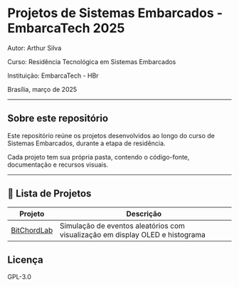# Projetos de Sistemas Embarcados - EmbarcaTech 2025

Autor: Arthur Silva

Curso: Residência Tecnológica em Sistemas Embarcados

Instituição: EmbarcaTech - HBr

Brasília, março de 2025

---

## Sobre este repositório

Este repositório reúne os projetos desenvolvidos ao longo do curso de Sistemas Embarcados, durante a etapa de residência.  

Cada projeto tem sua própria pasta, contendo o código-fonte, documentação e recursos visuais.

---

## 📂 Lista de Projetos

| Projeto | Descrição |
|---------|-----------|
| [BitChordLab](./projetos/bitchordlab/) | Simulação de eventos aleatórios com visualização em display OLED e histograma |

## Licença

GPL-3.0
